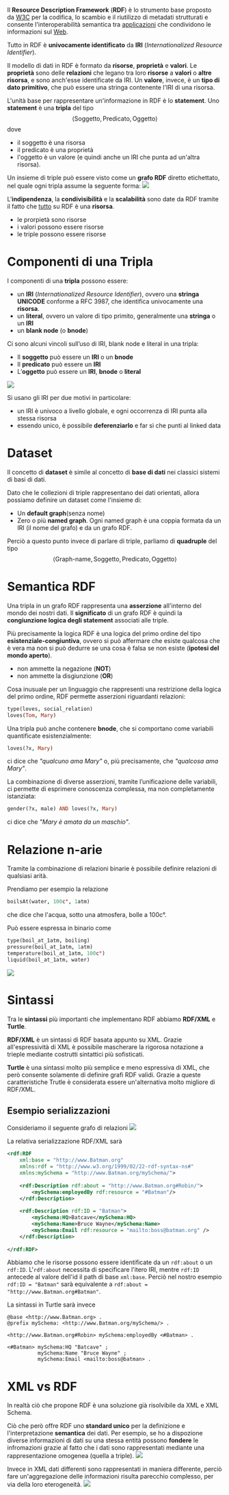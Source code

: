 Il **Resource Description Framework** (**RDF**) è lo strumento base proposto da [W3C](https://it.wikipedia.org/wiki/W3C "W3C") per la codifica, lo scambio e il riutilizzo di metadati strutturati e consente l'interoperabilità semantica tra [applicazioni](https://it.wikipedia.org/wiki/Applicazioni "Applicazioni") che condividono le informazioni sul [Web](https://it.wikipedia.org/wiki/Web "Web").

Tutto in RDF è **univocamente identificato** da **IRI** (*Internationalized Resource Identifier*).

Il modello di dati in RDF è formato da **risorse**, **proprietà** e **valori**.
Le **proprietà** sono delle **relazioni** che legano tra loro **risorse** a **valori** o **altre risorsa**, e sono anch'esse identificate da IRI.
Un **valore**, invece, è un **tipo di dato primitivo**, che può essere una stringa contenente l'IRI di una risorsa.

L'unità base per rappresentare un'informazione in RDF è lo **statement**.
Uno **statement** è una **tripla** del tipo $$\langle\text{Soggetto}, \text{Predicato}, \text{Oggetto}\rangle$$dove
- il soggetto è una risorsa
- il predicato è una proprietà
- l'oggetto è un valore (e quindi anche un IRI che punta ad un'altra risorsa).

Un insieme di triple può essere visto come un **grafo RDF** diretto etichettato, nel quale ogni tripla assume la seguente forma:
![](./img/rdf_1.png)

L'**indipendenza**, la **condivisibilità** e la **scalabilità** sono date da RDF tramite il fatto che <u>tutto</u> su RDF è una **risorsa**.
- le prorpietà sono risorse
- i valori possono essere risorse
- le triple possono essere risorse

# Componenti di una Tripla
I componenti di una **tripla** possono essere:
- un **IRI** (*Internationalized Resource Identifier*), ovvero una **stringa UNICODE** conforme a RFC 3987, che identifica univocamente una **risorsa**.
- un **literal**, ovvero un valore di tipo primito, generalmente una **stringa** o un **IRI**
- un **blank node** (o **bnode**)

Ci sono alcuni vincoli sull’uso di IRI, blank node e literal in una tripla:
- Il **soggetto** può essere un **IRI** o un **bnode**
- Il **predicato** può essere un **IRI**
- L’**oggetto** può essere un **IRI**, **bnode** o **literal**

![](./img/rdf_2.png)

Si usano gli IRI per due motivi in particolare:
- un IRI è univoco a livello globale, e ogni occorrenza di IRI punta alla stessa risorsa
- essendo unico, è possibile **deferenziarlo** e far sì che punti al linked data

# Dataset
Il concetto di **dataset** è simile al concetto di **base di dati** nei classici sistemi di basi di dati.

Dato che le collezioni di triple rappresentano dei dati orientati, allora possiamo definire un dataset come l'insieme di:
-  Un **default graph**(senza nome)
- Zero o più **named graph**. Ogni named graph è una coppia formata da un IRI (il nome del grafo) e da un grafo RDF.

Perciò a questo punto invece di parlare di triple, parliamo di **quadruple** del tipo $$\langle\text{Graph-name},\text{Soggetto}, \text{Predicato}, \text{Oggetto}\rangle$$

# Semantica RDF
Una tripla in un grafo RDF rappresenta una **asserzione** all'interno del mondo dei nostri dati.
Il **significato** di un grafo RDF è quindi la **congiunzione logica degli statement** associati alle triple.

Più precisamente la logica RDF è una logica del primo ordine del tipo **esistenziale-congiuntiva**, ovvero si può affermare che esiste qualcosa che è vera ma non si può dedurre se una cosa è falsa se non esiste (**ipotesi del mondo aperto**).
- non ammette la negazione (**NOT**)
- non ammette la disgiunzione (**OR**)

Cosa inusuale per un linguaggio che rappresenti una restrizione della logica del primo ordine, RDF permette asserzioni riguardanti relazioni:

```prolog
type(loves, social_relation)
loves(Tom, Mary)
```

Una tripla può anche contenere **bnode**, che si comportano come variabili quantificate esistenzialmente:

```prolog
loves(?x, Mary)
```
ci dice che *"qualcuno ama Mary"* o, più precisamente, che *"qualcosa ama Mary"*.

La combinazione di diverse asserzioni, tramite l’unificazione delle variabili, ci permette di esprimere conoscenza complessa, ma non completamente istanziata:
```prolog
gender(?x, male) AND loves(?x, Mary)
```   
ci dice che *"Mary è amata da un maschio"*.

# Relazione n-arie
Tramite la combinazione di relazioni binarie è possibile definire relazioni di qualsiasi arità.

Prendiamo per esempio la relazione
```prolog
boilsAt(water, 100c°, 1atm)
```
che dice che l'acqua, sotto una atmosfera, bolle a 100c°.

Può essere espressa in binario come
```prolog
type(boil_at_1atm, boiling)
pressure(boil_at_1atm, 1atm)
temperature(boil_at_1atm, 100c°)
liquid(boil_at_1atm, water)
```

![](./img/rdf_3.png)

# Sintassi
Tra le **sintassi** più importanti che implementano RDF abbiamo **RDF/XML** e **Turtle**.

**RDF/XML** è un sintassi di RDF basata appunto su XML.
Grazie all'espressività di XML è possibile mascherare la rigorosa notazione a trieple mediante costrutti sintattici più sofisticati.

**Turtle** è una sintassi molto più semplice e meno espressiva di XML, che però consente solamente di definire grafi RDF validi.
Grazie a queste caratteristiche Trutle è considerata essere un'alternativa molto migliore di RDF/XML.

## Esempio serializzazioni
Consideriamo il seguente grafo di relazioni
![](./img/rdf_4.png)

La relativa serializzazione RDF/XML sarà
```xml
<rdf:RDF
	xml:base = "http://www.Batman.org"
	xmlns:rdf = "http://www.w3.org/1999/02/22-rdf-syntax-ns#"
	xmlns:mySchema = "http://www.Batman.org/mySchema/">
	
	<rdf:Description rdf:about = "http://www.Batman.org#Robin/"> 
		<mySchema:employedBy rdf:resource = "#Batman"/>
	</rdf:Description>
	
	<rdf:Description rdf:ID = "Batman">
		<mySchema:HQ>Batcave</mySchema:HQ>  
		<mySchema:Name>Bruce Wayne</mySchema:Name>
		<mySchema:Email rdf:resource = "mailto:boss@batman.org" />
	</rdf:Description>
	
</rdf:RDF>
```

Abbiamo che le risorse possono essere identificate da un `rdf:about` o un `rdf:ID`.
L'`rdf:about` necessita di specificare l'itero IRI, mentre `rdf:ID` antecede al valore dell'id il path di base `xml:base`.
Perciò nel nostro esempio `rdf:ID = "Batman"` sarà equivalente a `rdf:about = "http://www.Batman.org#Batman"`.

La sintassi in Turtle sarà invece
```turtle
@base <http://www.Batman.org> .
@prefix mySchema: <http://www.Batman.org/mySchema/> .

<http://www.Batman.org#Robin> mySchema:employedBy <#Batman> .

<#Batman> mySchema:HQ "Batcave" ;
          mySchema:Name "Bruce Wayne" ;
          mySchema:Email <mailto:boss@batman> .
```

# XML vs RDF
In realtà ciò che propone RDF è una soluzione già risolvibile da XML e XML Schema.

Ciò che però offre RDF uno **standard unico** per la definizione e l'interpretazione **semantica** dei dati.
Per esempio, se ho a dispozione diverse informazioni di dati su una stessa entità possono **fondere** le infromazioni grazie al fatto che i dati sono rappresentati mediante una rappresentazione omogenea (quella a triple).
![](./img/rdf_5.png)

Invece in XML dati differenti sono rappresentati in maniera differente, perciò fare un'aggregazione delle informazioni risulta parecchio complesso, per via della loro eterogeneità.
![](./img/rdf_6.png)
